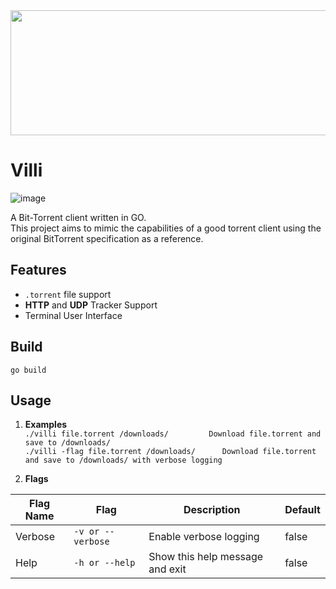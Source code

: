 <div align="center">
  <img src="https://user-images.githubusercontent.com/23309033/211167294-bfb97561-89aa-4182-8ce8-3e75f6d0ff2a.svg" width="800" height="200" />
 </div>
 
# Villi
![image](https://user-images.githubusercontent.com/23309033/211168707-5657ebe8-2254-4f98-95ac-3f51be5f76b4.png)

A Bit-Torrent client written in GO.  
This project aims to mimic the capabilities of a good torrent client using the original BitTorrent specification as a reference.

## Features
- `.torrent` file support
- **HTTP** and **UDP** Tracker Support
- Terminal User Interface

## Build
`go build`

## Usage
1. **Examples**  
  `./villi file.torrent /downloads/         Download file.torrent and save to /downloads/`  
  `./villi -flag file.torrent /downloads/      Download file.torrent and save to /downloads/ with verbose logging`

2. **Flags**

| __Flag Name__ | __Flag__ | __Description__ | __Default__ |
|-------------|------------|------------|------------|
| Verbose | `-v or --verbose` | Enable verbose logging | false |
| Help | `-h or --help` | Show this help message and exit | false |
